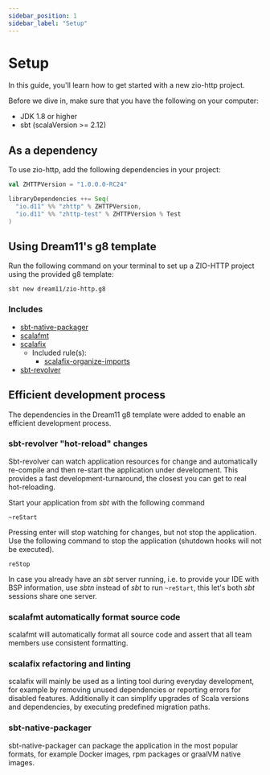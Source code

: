 ```yaml
---
sidebar_position: 1
sidebar_label: "Setup"
---
```


# Setup

In this guide, you'll learn how to get started with a new zio-http project.

Before we dive in, make sure that you have the following on your computer:

* JDK 1.8 or higher
* sbt (scalaVersion >= 2.12)

## As a dependency

To use zio-http, add the following dependencies in your project:

```scala
val ZHTTPVersion = "1.0.0.0-RC24"

libraryDependencies ++= Seq(
  "io.d11" %% "zhttp" % ZHTTPVersion,
  "io.d11" %% "zhttp-test" % ZHTTPVersion % Test
)
```

## Using Dream11's g8 template

Run the following command on your terminal to set up a ZIO-HTTP project using the provided g8 template:

```shell
sbt new dream11/zio-http.g8
```

### Includes

* [sbt-native-packager](https://github.com/sbt/sbt-native-packager)
* [scalafmt](https://github.com/scalameta/scalafmt)
* [scalafix](https://github.com/scalacenter/scalafix)
    * Included rule(s):
        * [scalafix-organize-imports](https://github.com/liancheng/scalafix-organize-imports)
* [sbt-revolver](https://github.com/spray/sbt-revolver)

## Efficient development process

The dependencies in the Dream11 g8 template were added to enable an efficient development process.

### sbt-revolver "hot-reload" changes

Sbt-revolver can watch application resources for change and automatically re-compile and then re-start the application under development. This provides a fast development-turnaround, the closest you can get to real hot-reloading.

Start your application from _sbt_ with the following command

```shell
~reStart
```

Pressing enter will stop watching for changes, but not stop the application. Use the following command to stop the application (shutdown hooks will not be executed).

```
reStop
```

In case you already have an _sbt_ server running, i.e. to provide your IDE with BSP information, use _sbtn_ instead of _sbt_ to run `~reStart`, this let's both _sbt_  sessions share one server.

### scalafmt automatically format source code

scalafmt will automatically format all source code and assert that all team members use consistent formatting.

### scalafix refactoring and linting

scalafix will mainly be used as a linting tool during everyday development, for example by removing unused dependencies or reporting errors for disabled features. Additionally it can simplify upgrades of Scala versions and dependencies, by executing predefined migration paths.

### sbt-native-packager

sbt-native-packager can package the application in the most popular formats, for example Docker images, rpm packages or graalVM native images.
